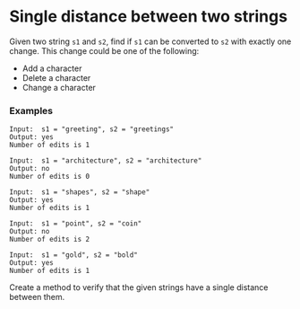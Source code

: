 # Single distance between two strings

Given two string `s1` and `s2`, find if `s1` can be converted to `s2` with exactly one change. This change could be one of the following:
  - Add a character
  - Delete a character
  - Change a character

### Examples
```
Input:  s1 = "greeting", s2 = "greetings"
Output: yes
Number of edits is 1

Input:  s1 = "architecture", s2 = "architecture"
Output: no
Number of edits is 0

Input:  s1 = "shapes", s2 = "shape"
Output: yes
Number of edits is 1

Input:  s1 = "point", s2 = "coin"
Output: no
Number of edits is 2

Input:  s1 = "gold", s2 = "bold"
Output: yes
Number of edits is 1
```

Create a method to verify that the given strings have a single distance between them.
